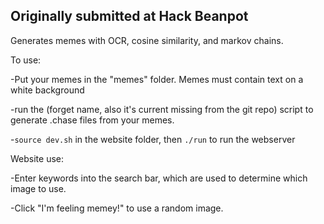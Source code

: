 Originally submitted at Hack Beanpot
-----------------------------------------------
Generates memes with OCR, cosine similarity, and markov chains.

To use:

  -Put your memes in the "memes" folder. Memes must contain text on a white background
  
  -run the (forget name, also it's current missing from the git repo) script to generate .chase files from your memes.
  
  -`source dev.sh` in the website folder, then `./run` to run the webserver
  
 Website use:
 
  -Enter keywords into the search bar, which are used to determine which image to use.
  
  -Click "I'm feeling memey!" to use a random image.
